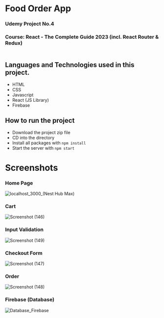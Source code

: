 # Food Order App
### Udemy Project No.4
### Course: React - The Complete Guide 2023 (incl. React Router & Redux) <br> <br>

## Languages and Technologies used in this project.
- HTML
- CSS 
- Javascript
- React (JS Library)
- Firebase

## How to run the project
- Download the project zip file
- CD into the directory
- Install all packages with `npm install`
- Start the server with `npm start`

# Screenshots
### Home Page
![localhost_3000_(Nest Hub Max)](https://github.com/hamza99113/ExpenseBar-App/assets/105864157/cea2d219-5ac8-439f-8ab0-76f3117726d1)
### Cart
![Screenshot (146)](https://github.com/hamza99113/ExpenseBar-App/assets/105864157/65c2cb76-45e5-4b8e-8876-35bb5cb8be70)
### Input Validation
![Screenshot (149)](https://github.com/hamza99113/ExpenseBar-App/assets/105864157/0a778a4d-70e6-4784-bffd-7b3de78bfd8a)
### Checkout Form
![Screenshot (147)](https://github.com/hamza99113/ExpenseBar-App/assets/105864157/951745f9-03e6-4e40-a4cd-d4f024c5080b)
### Order
![Screenshot (148)](https://github.com/hamza99113/ExpenseBar-App/assets/105864157/cc27d174-85e6-4007-ab61-1a2a037c3545)
### Firebase (Database)
![Database_Firebase](https://github.com/hamza99113/FoodOrder-App/assets/105864157/2ef05cc7-dfa9-4ca8-a378-263428b6fb78)

